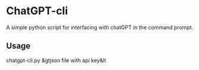# ChatGPT-cli
A simple python script for interfacing with chatGPT in the command prompt.

## Usage
chatgpt-cli.py &gtjson file with api key&lt
